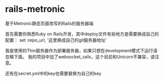 rails-metronic
==============

基于Metronic静态页面改写的Rails的服务器端


首先需要你熟悉Ruby on Rails开发，其中deploy文件有些地方是需要换成自己的配置：
set :repo_url, '这里换成自己的git服务器地址'

我是使用的Thin服务器作为部署服务器，如果只想在development模式下运行请忽略下面。
我的项目中加了websocket_rails，这个目前和Unicorn不兼容，请注意。

还有在secret.yml中的key也需要替换为自己的key
